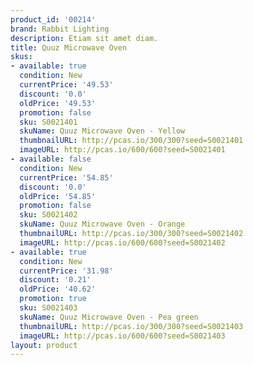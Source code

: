 ```yaml
---
product_id: '00214'
brand: Rabbit Lighting
description: Etiam sit amet diam.
title: Quuz Microwave Oven
skus:
- available: true
  condition: New
  currentPrice: '49.53'
  discount: '0.0'
  oldPrice: '49.53'
  promotion: false
  sku: S0021401
  skuName: Quuz Microwave Oven - Yellow
  thumbnailURL: http://pcas.io/300/300?seed=S0021401
  imageURL: http://pcas.io/600/600?seed=S0021401
- available: false
  condition: New
  currentPrice: '54.85'
  discount: '0.0'
  oldPrice: '54.85'
  promotion: false
  sku: S0021402
  skuName: Quuz Microwave Oven - Orange
  thumbnailURL: http://pcas.io/300/300?seed=S0021402
  imageURL: http://pcas.io/600/600?seed=S0021402
- available: true
  condition: New
  currentPrice: '31.98'
  discount: '0.21'
  oldPrice: '40.62'
  promotion: true
  sku: S0021403
  skuName: Quuz Microwave Oven - Pea green
  thumbnailURL: http://pcas.io/300/300?seed=S0021403
  imageURL: http://pcas.io/600/600?seed=S0021403
layout: product
---
```

